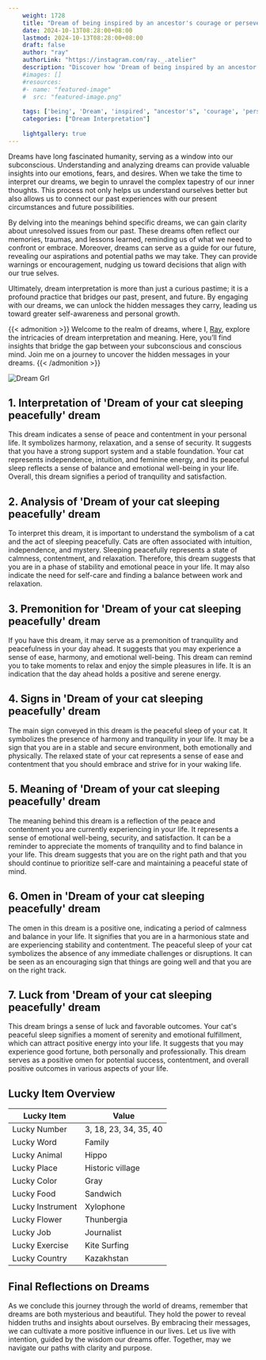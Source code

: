```yaml
---
    weight: 1728
    title: "Dream of being inspired by an ancestor's courage or perseverance."  # Assuming 'title' column exists
    date: 2024-10-13T08:28:00+08:00
    lastmod: 2024-10-13T08:28:00+08:00
    draft: false
    author: "ray"
    authorLink: "https://instagram.com/ray._.atelier"
    description: "Discover how 'Dream of being inspired by an ancestor's courage or perseverance.' can interpret your future and uncover its significant meanings in your life."
    #images: []
    #resources:
    #- name: "featured-image"
    #  src: "featured-image.png"
    
    tags: ['being', 'Dream', 'inspired', "ancestor's", 'courage', 'perseverance', 'an']
    categories: ["Dream Interpretation"]
    
    lightgallery: true
---
```

    
Dreams have long fascinated humanity, serving as a window into our subconscious. Understanding and analyzing dreams can provide valuable insights into our emotions, fears, and desires. When we take the time to interpret our dreams, we begin to unravel the complex tapestry of our inner thoughts. This process not only helps us understand ourselves better but also allows us to connect our past experiences with our present circumstances and future possibilities.

By delving into the meanings behind specific dreams, we can gain clarity about unresolved issues from our past. These dreams often reflect our memories, traumas, and lessons learned, reminding us of what we need to confront or embrace. Moreover, dreams can serve as a guide for our future, revealing our aspirations and potential paths we may take. They can provide warnings or encouragement, nudging us toward decisions that align with our true selves.

Ultimately, dream interpretation is more than just a curious pastime; it is a profound practice that bridges our past, present, and future. By engaging with our dreams, we can unlock the hidden messages they carry, leading us toward greater self-awareness and personal growth.

{{< admonition >}}
Welcome to the realm of dreams, where I, [Ray](https://instagram.com/ray._.atelier), explore the intricacies of dream interpretation and meaning. Here, you’ll find insights that bridge the gap between your subconscious and conscious mind. Join me on a journey to uncover the hidden messages in your dreams.
{{< /admonition >}}

![Dream Grl](https://cdn.pixabay.com/photo/2017/11/02/03/35/gothic-2910057_1280.jpg "Dream Grl")

## 1. Interpretation of 'Dream of your cat sleeping peacefully' dream
 This dream indicates a sense of peace and contentment in your personal life. It symbolizes harmony, relaxation, and a sense of security. It suggests that you have a strong support system and a stable foundation. Your cat represents independence, intuition, and feminine energy, and its peaceful sleep reflects a sense of balance and emotional well-being in your life. Overall, this dream signifies a period of tranquility and satisfaction.

## 2. Analysis of 'Dream of your cat sleeping peacefully' dream
 To interpret this dream, it is important to understand the symbolism of a cat and the act of sleeping peacefully. Cats are often associated with intuition, independence, and mystery. Sleeping peacefully represents a state of calmness, contentment, and relaxation. Therefore, this dream suggests that you are in a phase of stability and emotional peace in your life. It may also indicate the need for self-care and finding a balance between work and relaxation.

## 3. Premonition for 'Dream of your cat sleeping peacefully' dream
 If you have this dream, it may serve as a premonition of tranquility and peacefulness in your day ahead. It suggests that you may experience a sense of ease, harmony, and emotional well-being. This dream can remind you to take moments to relax and enjoy the simple pleasures in life. It is an indication that the day ahead holds a positive and serene energy.

## 4. Signs in 'Dream of your cat sleeping peacefully' dream
 The main sign conveyed in this dream is the peaceful sleep of your cat. It symbolizes the presence of harmony and tranquility in your life. It may be a sign that you are in a stable and secure environment, both emotionally and physically. The relaxed state of your cat represents a sense of ease and contentment that you should embrace and strive for in your waking life.

## 5. Meaning of 'Dream of your cat sleeping peacefully' dream
 The meaning behind this dream is a reflection of the peace and contentment you are currently experiencing in your life. It represents a sense of emotional well-being, security, and satisfaction. It can be a reminder to appreciate the moments of tranquility and to find balance in your life. This dream suggests that you are on the right path and that you should continue to prioritize self-care and maintaining a peaceful state of mind.

## 6. Omen in 'Dream of your cat sleeping peacefully' dream
 The omen in this dream is a positive one, indicating a period of calmness and balance in your life. It signifies that you are in a harmonious state and are experiencing stability and contentment. The peaceful sleep of your cat symbolizes the absence of any immediate challenges or disruptions. It can be seen as an encouraging sign that things are going well and that you are on the right track.

## 7. Luck from 'Dream of your cat sleeping peacefully' dream
 This dream brings a sense of luck and favorable outcomes. Your cat's peaceful sleep signifies a moment of serenity and emotional fulfillment, which can attract positive energy into your life. It suggests that you may experience good fortune, both personally and professionally. This dream serves as a positive omen for potential success, contentment, and overall positive outcomes in various aspects of your life.

## Lucky Item Overview
| Lucky Item          | Value              |
|---------------|--------------------|
| Lucky Number        | 3, 18, 23, 34, 35, 40  |
| Lucky Word          | Family |
| Lucky Animal        | Hippo |
| Lucky Place         | Historic village     |
| Lucky Color         | Gray     |
| Lucky Food          | Sandwich      |
| Lucky Instrument    | Xylophone |
| Lucky Flower        | Thunbergia    |
| Lucky Job           | Journalist       |
| Lucky Exercise      | Kite Surfing  |
| Lucky Country       | Kazakhstan    |


##  Final Reflections on Dreams

As we conclude this journey through the world of dreams, remember that dreams are both mysterious and beautiful. They hold the power to reveal hidden truths and insights about ourselves. By embracing their messages, we can cultivate a more positive influence in our lives. Let us live with intention, guided by the wisdom our dreams offer. Together, may we navigate our paths with clarity and purpose.
